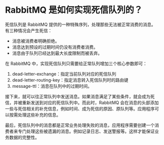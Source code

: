 # RabbitMQ 是如何实现死信队列的？

 死信队列是 RabbitMQ 提供的一种特殊序列，处理那些无法被正常消费的消息。有三种情况会产生死信：

+ 消息被消费者明确拒绝。
+ 消息达到预设的过期时间仍没有消费者消费。
+ 消息由于队列已经达到最大长度限制而被丢弃。

在 RabbitMQ 中，实现死信队列只需要给正常队列增加三个核心参数即可：

1. dead-letter-exchange：指定当前队列对应的死信队列
2. dead-letter-routing-key：指定消息转入死信队列时的路由键
3. message-ttl：消息在队列中的过期时间。

接下来，就可以往正常队列中发送消息。如果消息满足了某些条件，就会成为死信，并被重新发送到对应的死信队列中。而此时，RabbitMQ 会在消息的头部添加一些与死信相关的补充信息，例如时间、成为死信的原因、原队列等。应用程序可以按需处理这些补充的信息。

最后，死信队列中的消息都是正常业务处理失败的消息，应用程序需要创建一个消费者来专门处理这些被遗漏的消息。例如记录日志、发送警报等。这样才能保证业务数据的完整性。
